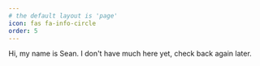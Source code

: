 ```yaml
---
# the default layout is 'page'
icon: fas fa-info-circle
order: 5
---
```


Hi, my name is Sean. I don't have much here yet, check back again later.
